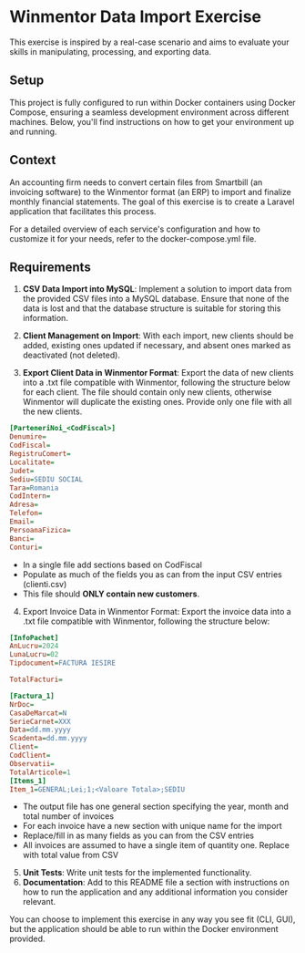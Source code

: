 # Winmentor Data Import Exercise

This exercise is inspired by a real-case scenario and aims to evaluate your skills in manipulating, processing, and exporting data.

## Setup

This project is fully configured to run within Docker containers using Docker Compose, ensuring a seamless development environment across different machines. Below, you'll find instructions on how to get your environment up and running.

## Context
An accounting firm needs to convert certain files from Smartbill (an invoicing software) to the Winmentor format (an ERP) to import and finalize monthly financial statements. The goal of this exercise is to create a Laravel application that facilitates this process.

For a detailed overview of each service's configuration and how to customize it for your needs, refer to the docker-compose.yml file.

## Requirements

1. **CSV Data Import into MySQL**: Implement a solution to import data from the provided CSV files into a MySQL database. Ensure that none of the data is lost and that the database structure is suitable for storing this information.

2. **Client Management on Import**: With each import, new clients should be added, existing ones updated if necessary, and absent ones marked as deactivated (not deleted).

3. **Export Client Data in Winmentor Format**: Export the data of new clients into a .txt file compatible with Winmentor, following the structure below for each client. The file should contain only new clients, otherwise Winmentor will duplicate the existing ones. Provide only one file with all the new clients.

```ini
[ParteneriNoi_<CodFiscal>]
Denumire=
CodFiscal=
RegistruComert=
Localitate=
Judet=
Sediu=SEDIU SOCIAL
Tara=Romania
CodIntern=
Adresa=
Telefon=
Email=
PersoanaFizica=
Banci=
Conturi=
```

* In a single file add sections based on CodFiscal
* Populate as much of the fields you as can from the input CSV entries (clienti.csv)
* This file should **ONLY contain new customers**.

4. Export Invoice Data in Winmentor Format: Export the invoice data into a .txt file compatible with Winmentor, following the structure below:

```ini
[InfoPachet]
AnLucru=2024
LunaLucru=02
Tipdocument=FACTURA IESIRE

TotalFacturi=

[Factura_1]
NrDoc=
CasaDeMarcat=N
SerieCarnet=XXX
Data=dd.mm.yyyy
Scadenta=dd.mm.yyyy
Client=
CodClient=
Observatii=
TotalArticole=1
[Items_1]
Item_1=GENERAL;Lei;1;<Valoare Totala>;SEDIU

```

* The output file has one general section specifying the year, month and total number of invoices
* For each invoice have a new section with unique name for the import
* Replace/fill in as many fields as you can from the CSV entries
* All invoices are assumed to have a single item of quantity one. Replace <Valoare Totala> with total value from CSV

5. **Unit Tests**: Write unit tests for the implemented functionality.
6. **Documentation**: Add to this README file a section with instructions on how to run the application and any additional information you consider relevant.

You can choose to implement this exercise in any way you see fit (CLI, GUI), but the application should be able to run within the Docker environment provided.
